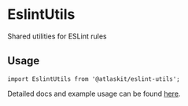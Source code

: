 # EslintUtils

Shared utilities for ESLint rules

## Usage

`import EslintUtils from '@atlaskit/eslint-utils';`

Detailed docs and example usage can be found [here](https://atlaskit.atlassian.com/packages/design-system/eslint-utils).
